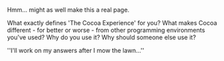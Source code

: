 Hmm... might as well make this a real page.

What exactly defines 'The Cocoa Experience' for you? What makes Cocoa different - for better or worse - from other programming environments you've used? Why do you use it? Why should someone else use it?

''I'll work on my answers after I mow the lawn...''